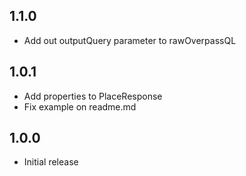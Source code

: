 ## 1.1.0

* Add out outputQuery parameter to rawOverpassQL

## 1.0.1

* Add properties to PlaceResponse
* Fix example on readme.md

## 1.0.0

* Initial release
